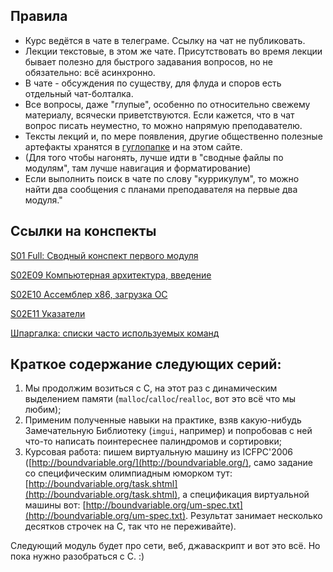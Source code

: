 ## Правила

- Курс ведётся в чате в телеграме. Ссылку на чат не публиковать. 
- Лекции текстовые, в этом же чате. Присутствовать во время лекции бывает полезно для быстрого задавания вопросов, но не обязательно: всё асинхронно. 
- В чате - обсуждения по существу, для флуда и споров есть отдельный чат-болталка.
- Все вопросы, даже "глупые", особенно по относительно свежему материалу, всячески приветствуются. Если кажется, что в чат вопрос писать неуместно, то можно напрямую преподавателю. 
- Тексты лекций и, по мере появления, другие общественно полезные артефакты хранятся в [гуглопапке](https://drive.google.com/open?id=1-JSih6d9YEkp0BxWXqDZdb_jY_A635tC) и на этом сайте.
- (Для того чтобы нагонять, лучше идти в "сводные файлы по модулям", там лучше навигация и форматирование)
- Если выполнить поиск в чате по слову "куррикулум", то можно найти два сообщения с планами преподавателя на первые два модуля."

## Ссылки на конспекты

[S01 Full: Сводный конспект первого модуля](S01_Full.md)

[S02E09 Компьютерная архитектура, введение](S02E09_Architecture.md) 
    
      
[S02E10 Ассемблер x86, загрузка ОС](S02E10_Assembler_x86.md)


[S02E11 Указатели](S02E11_Pointers.md)


[Шпаргалка: списки часто используемых команд](cheatsheet.md)

## Краткое содержание следующих серий:

1. Мы продолжим возиться с C, на этот раз с динамическим выделением памяти (`malloc`/`calloc`/`realloc`, вот это всё что мы любим);
2. Применим полученные навыки на практике, взяв какую-нибудь Замечательную Библиотеку (`imgui`, например) и попробовав с ней что-то написать поинтереснее палиндромов и сортировки;
3. Курсовая работа: пишем виртуальную машину из ICFPC'2006 ([http://boundvariable.org/](http://boundvariable.org/), само задание со специфическим олимпиадным юморком тут: [http://boundvariable.org/task.shtml](http://boundvariable.org/task.shtml), а спецификация виртуальной машины вот: [http://boundvariable.org/um-spec.txt](http://boundvariable.org/um-spec.txt). Результат занимает несколько десятков строчек на C, так что не переживайте).

Следующий модуль будет про сети, веб, джаваскрипт и вот это всё. Но пока нужно разобраться с C. :)
